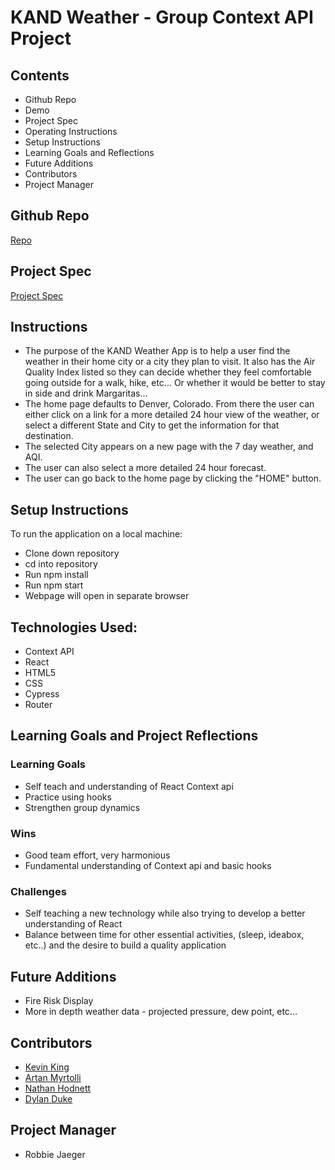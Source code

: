 # KAND Weather - Group Context API Project
## Contents
* Github Repo
* Demo
* Project Spec
* Operating Instructions
* Setup Instructions
* Learning Goals and Reflections
* Future Additions
* Contributors
* Project Manager

## Github Repo
[Repo](https://github.com/artanmyrtolli/stretch)

## Project Spec
[Project Spec](https://frontend.turing.edu/projects/module-3/stretch.html)

## Instructions
* The purpose of the KAND Weather App is to help a user find the weather in their home city or a city they plan to visit. It also has the Air Quality Index listed so they can decide whether they feel comfortable going outside for a walk, hike, etc... Or whether it would be better to stay in side and drink Margaritas...
* The home page defaults to Denver, Colorado. From there the user can either click on a link for a more detailed 24 hour view of the weather, or select a different State and City to get the information for that destination.
* The selected City appears on a new page with the 7 day weather, and AQI.
* The user can also select a more detailed 24 hour forecast.
* The user can go back to the home page by clicking the "HOME" button.

## Setup Instructions
To run the application on a local machine:

* Clone down repository
* cd into repository
* Run npm install
* Run npm start
* Webpage will open in separate browser

## Technologies Used:
* Context API
* React
* HTML5
* CSS
* Cypress
* Router

## Learning Goals and Project Reflections
### Learning Goals
* Self teach and understanding of React Context api
* Practice using hooks
* Strengthen group dynamics

### Wins
* Good team effort, very harmonious
* Fundamental understanding of Context api and basic hooks

### Challenges
* Self teaching a new technology while also trying to develop a better understanding of React
* Balance between time for other essential activities, (sleep, ideabox, etc..) and the desire to build a quality application

## Future Additions
* Fire Risk Display
* More in depth weather data - projected pressure, dew point, etc...

## Contributors
* [Kevin King](https://github.com/King13k)
* [Artan Myrtolli](https://github.com/artanmyrtolli)
* [Nathan Hodnett](https://github.com/nhodnett)
* [Dylan Duke](https://github.com/laytonmaes)

## Project Manager
* Robbie Jaeger
